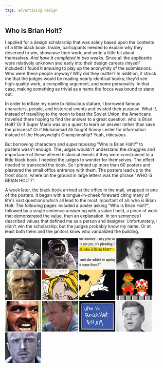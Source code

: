 ```yaml
---
tags: advertising design
---
```


<article>
<h1>Who is Brian Holt?</h1>
<section>
<p>I applied for a design scholarship that was solely based upon the contents of a little black book. Inside, participants needed to explain why they deserved to win, showcase their work, and write a little bit about themselves. <em>And have it completed in two weeks.</em> Since all the applicants were relatively unknown and early into their design careers (myself included) I found it amusing to play up the anonymity of the submissions. Who were these people anyway? Why did they matter? In addition, it struck me that the judges would be reading nearly identical books; they'd see high-quality work, a compelling argument, and some personality. In that case, making something as trivial as a name the focus was bound to stand out.</p>
<p>In order to inflate my name to ridiculous stature, I borrowed famous characters, people, and historical events and twisted their purpose. What if, instead of travelling to the moon to beat the Soviet Union, the Americans travelled there hoping to find the answer to a great question: who is Brian Holt? Or if Super Mario was on a quest to learn an answer rather than save the princess? Or if Muhammad Ali fought Sonny Lester for information instead of the Heavyweight Championship? Yeah, <em>ridiculous.</em></p>
<p>But borrowing characters and superimposing "Who is Brian Holt?" to posters wasn't enough. The judges wouldn't understand the struggles and importance of these altered historical events if they were constrained to a little black book. I needed the judges to wonder for themselves. The effect needed to transcend the book. So I printed up more than 60 posters and plastered the small office entrance with them. The posters lead up to the front doors, where on the ground in large letters was the phrase "WHO IS BRIAN HOLT?".</p>
<p>A week later, the black book arrived at the office in the mail, wrapped in one of the posters. It began with a tongue-in-cheek foreward citing many of life's vast questions which all lead to the most important of all: who is Brian Holt. The following pages included a poster asking "Who is Brian Holt?", followed by a single sentence answering with a value I held, a piece of work that demonstrated the value, then an explanation. In ten sentences I described values that defined me as a person and designer. Unfortunately, I didn't win the scholarship, but the judges probably know my name. Or at least both them and the janitors know who vandalized the building.</p></section>
<aside><div class="left">
	<a href="images/WhoIsBrianHolt1.jpg" class="fancybox" title="Muhammad Ali fights Sonny Lester for an answer" rel="Who Is Brian Holt"><img src="images/WhoIsBrianHolt1-thumb.jpg" width="118" height="100"></a>
    <a href="images/WhoIsBrianHolt2.jpg" class="fancybox" title="An answer was what Americans hoped to find on the moon" rel="Who Is Brian Holt"><img src="images/WhoIsBrianHolt2-thumb.jpg" width="118" height="100"></a>
    <a href="images/WhoIsBrianHolt3.jpg" class="fancybox" title="The phrase that shook the world in Ayn Rand's magnum opus, Atlas Shrugged" rel="Who Is Brian Holt"><img src="images/WhoIsBrianHolt3-thumb.jpg" width="118" height="100"></a>
    <a href="images/WhoIsBrianHolt4.jpg" class="fancybox" title="Carl Sagan's reason for travelling throughout the Cosmos" rel="Who Is Brian Holt"><img src="images/WhoIsBrianHolt4-thumb.jpg" width="118" height="100"></a>
    <a href="images/WhoIsBrianHolt5.jpg" class="fancybox" title="A straight answer is all Clint Eastwood wants" rel="Who Is Brian Holt"><img src="images/WhoIsBrianHolt5-thumb.jpg" width="118" height="100"></a>
    <a href="images/WhoIsBrianHolt6.jpg" class="fancybox" title="Even Roy Lichtenstein thought the search for the answer was Hopeless" rel="Who Is Brian Holt"><img src="images/WhoIsBrianHolt6-thumb.jpg" width="118" height="100"></a>
    <a href="images/WhoIsBrianHolt7.jpg" class="fancybox" title="A life-long investigation for Tintin and Snowy" rel="Who Is Brian Holt"><img src="images/WhoIsBrianHolt7-thumb.jpg" width="118" height="100"></a>
    <a href="images/WhoIsBrianHolt8.jpg" class="fancybox" title="Since the princess was kidnapped more often than not, Mario pursued more pressing matters" rel="Who Is Brian Holt"><img src="images/WhoIsBrianHolt8-thumb.jpg" width="118" height="100"></a>
    <a href="images/WhoIsBrianHolt9.jpg" class="fancybox" title="The reason Jack Torrance went mad" rel="Who Is Brian Holt"><img src="images/WhoIsBrianHolt9-thumb.jpg" width="118" height="100"></a>
    <a href="images/WhoIsBrianHolt10.jpg" class="fancybox" title="What Dr. Alan Grant really hoped to uncover during one of his digs" rel="Who Is Brian Holt"><img src="images/WhoIsBrianHolt10-thumb.jpg" width="118" height="100"></a>
    <a href="images/WhoIsBrianHolt11.jpg" class="fancybox" title="Obviously, the correct answer to Alex Trebek's trivia" rel="Who Is Brian Holt"><img src="images/WhoIsBrianHolt11-thumb.jpg" width="118" height="100"></a>
    <a href="images/WhoIsBrianHolt12.jpg" class="fancybox" title="Ask not what your country can do for you – ask who is Brian Holt" rel="Who Is Brian Holt"><img src="images/WhoIsBrianHolt12-thumb.jpg" width="118" height="100"></a>
    <a href="images/WhoIsBrianHolt13.jpg" class="fancybox" title="Wondered more often than 'who is Heisenberg?'" rel="Who Is Brian Holt"><img src="images/WhoIsBrianHolt13-thumb.jpg" width="118" height="100"></a>
</div></aside>
</article>
<div class="clear"></div>

